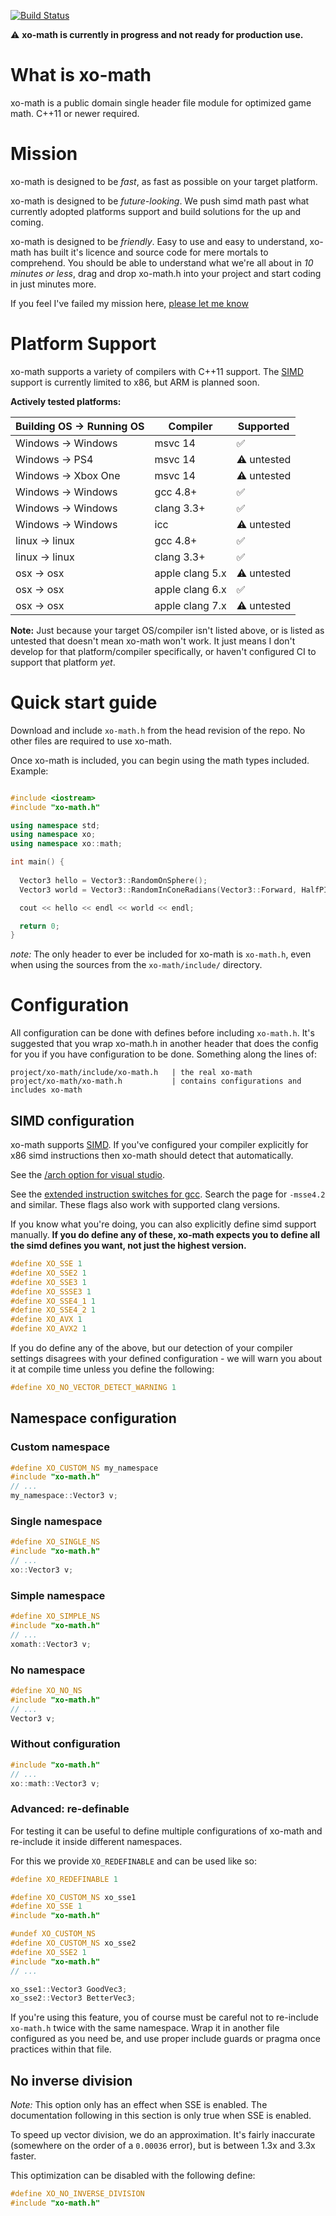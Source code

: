 [![Build Status](https://semaphoreci.com/api/v1/xoorath/xo-math/branches/master/badge.svg)](https://semaphoreci.com/xoorath/xo-math)

:warning: **xo-math is currently in progress and not ready for production use.**

# What is xo-math

xo-math is a public domain single header file module for optimized game math. C++11 or newer required.

# Mission

xo-math is designed to be *fast*, as fast as possible on your target platform.

xo-math is designed to be *future-looking*. We push simd math past what currently adopted platforms support and build solutions for the up and coming.

xo-math is designed to be *friendly*. Easy to use and easy to understand, xo-math has built it's licence and source code for mere mortals to comprehend. You should be able to understand what we're all about in *10 minutes or less*, drag and drop xo-math.h into your project and start coding in just minutes more.

If you feel I've failed my mission here, [please let me know](https://github.com/xoorath/xo-math/issues)

# Platform Support

xo-math supports a variety of compilers with C++11 support. The [SIMD](https://en.wikipedia.org/wiki/SIMD) support is currently limited to x86, but ARM is planned soon.

**Actively tested platforms:**

| Building OS -> Running OS | Compiler         | Supported          |
|---------------------------|------------------|--------------------|
| Windows -> Windows        | msvc 14          | :white_check_mark: |
| Windows -> PS4            | msvc 14          | :warning: untested |
| Windows -> Xbox One       | msvc 14          | :warning: untested |
| Windows -> Windows        | gcc 4.8+         | :white_check_mark: |
| Windows -> Windows        | clang 3.3+       | :white_check_mark: |
| Windows -> Windows        | icc              | :warning: untested |
| linux -> linux            | gcc 4.8+         | :white_check_mark: |
| linux -> linux            | clang 3.3+       | :white_check_mark: |
| osx -> osx                | apple clang 5.x  | :warning: untested |
| osx -> osx                | apple clang 6.x  | :white_check_mark: |
| osx -> osx                | apple clang 7.x  | :warning: untested |

**Note:**
Just because your target OS/compiler isn't listed above, or is listed as untested that doesn't mean xo-math won't work. It just means I don't develop for that platform/compiler specifically, or haven't configured CI to support that platform *yet*.

# Quick start guide

Download and include `xo-math.h` from the head revision of the repo. No other files are required to use xo-math.

Once xo-math is included, you can begin using the math types included. Example:

```c++

#include <iostream>
#include "xo-math.h"

using namespace std;
using namespace xo;
using namespace xo::math;

int main() {
  
  Vector3 hello = Vector3::RandomOnSphere();
  Vector3 world = Vector3::RandomInConeRadians(Vector3::Forward, HalfPI/2.0f);

  cout << hello << endl << world << endl;

  return 0;
}

```

_note:_ The only header to ever be included for xo-math is `xo-math.h`, even when using the sources from the `xo-math/include/` directory.


# Configuration

All configuration can be done with defines before including `xo-math.h`. It's suggested that you wrap xo-math.h in another header that does the config for you if you have configuration to be done. Something along the lines of:

```
project/xo-math/include/xo-math.h   | the real xo-math
project/xo-math/xo-math.h           | contains configurations and includes xo-math
```

## SIMD configuration

xo-math supports [SIMD](https://en.wikipedia.org/wiki/SIMD). If you've configured your compiler explicitly for x86 simd instructions then xo-math should detect that automatically.

See the [/arch option for visual studio](https://msdn.microsoft.com/en-us/library/7t5yh4fd.aspx).

See the [extended instruction switches for gcc](https://gcc.gnu.org/onlinedocs/gcc-4.5.3/gcc/i386-and-x86_002d64-Options.html). Search the page for `-msse4.2` and similar. 
These flags also work with supported clang versions.

If you know what you're doing, you can also explicitly define simd support manually. **If you do define any of these, xo-math expects you to define all the simd defines you want, not just the highest version.**

```c++
#define XO_SSE 1
#define XO_SSE2 1
#define XO_SSE3 1
#define XO_SSSE3 1
#define XO_SSE4_1 1
#define XO_SSE4_2 1
#define XO_AVX 1
#define XO_AVX2 1
```

If you do define any of the above, but our detection of your compiler settings disagrees with your defined configuration - we will warn you about it at compile time unless you define the following:

```c++
#define XO_NO_VECTOR_DETECT_WARNING 1
```

## Namespace configuration

### Custom namespace

```c++
#define XO_CUSTOM_NS my_namespace
#include "xo-math.h"
// ...
my_namespace::Vector3 v;
```

### Single namespace

```c++
#define XO_SINGLE_NS
#include "xo-math.h"
// ...
xo::Vector3 v;
```

### Simple namespace

```c++
#define XO_SIMPLE_NS
#include "xo-math.h"
// ...
xomath::Vector3 v;
```

### No namespace

```c++
#define XO_NO_NS
#include "xo-math.h"
// ...
Vector3 v;
```

### Without configuration

```c++
#include "xo-math.h"
// ...
xo::math::Vector3 v;
```

### Advanced: re-definable

For testing it can be useful to define multiple configurations of xo-math and re-include it inside different namespaces.

For this we provide `XO_REDEFINABLE` and can be used like so:

```c++
#define XO_REDEFINABLE 1

#define XO_CUSTOM_NS xo_sse1
#define XO_SSE 1
#include "xo-math.h"

#undef XO_CUSTOM_NS
#define XO_CUSTOM_NS xo_sse2
#define XO_SSE2 1
#include "xo-math.h"
// ...

xo_sse1::Vector3 GoodVec3;
xo_sse2::Vector3 BetterVec3;
```

If you're using this feature, you of course must be careful not to re-include `xo-math.h` twice with the same namespace. Wrap it in another file configured as you need be, and use proper include guards or pragma once practices within that file.

## No inverse division

*Note:* This option only has an effect when SSE is enabled. The documentation following in this section is only true when SSE is enabled.

To speed up vector division, we do an approximation. It's fairly inaccurate (somewhere on the order of a `0.00036` error), but is between 1.3x and 3.3x faster.

This optimization can be disabled with the following define:

```c++
#define XO_NO_INVERSE_DIVISION
#include "xo-math.h"
```